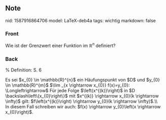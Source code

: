 ## Note
nid: 1587916864706
model: LaTeX-deb4a
tags: wichtig
markdown: false

### Front
Wie ist der Grenzwert einer Funktion im $\mathbb{R}^n$ definiert?

### Back
% Definition:  S. 6<div>
</div><div>Es sei $x_{0} \in \mathbb{R}^{n}$ ein Häufungspunkt von $D$ und $y_{0} \in \mathbb{R}^{m}$ $\lim _{x \rightarrow x_{0}} f(x)=y_{0}: \Longleftrightarrow$ Für jede Folge $\left(x^{(k)}\right)$ in $D \backslash\left\{x_{0}\right\}$ mit $x^{(k)} \rightarrow x_{0}(k \rightarrow \infty)$ gilt:
$f\left(x^{(k)}\right) \rightarrow y_{0}(k \rightarrow \infty)$.\\</div><div>
In diesem Fall schreiben wir auch: $f(x) \rightarrow y_{0}\left(x \rightarrow x_{0}\right)$.</div>
